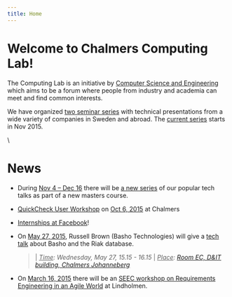 ```yaml
---
title: Home
---
```




# Welcome to Chalmers Computing Lab!

The Computing Lab is an initiative by [Computer Science and Engineering](http://www.chalmers.se/cse/) which aims to be a forum where people from industry and academia can meet and find common interests.

We have organized [two seminar series](activities.html) with technical presentations from a wide variety of companies in Sweden and abroad. The [current series](tech-talks-2015-11/index.html) starts in Nov 2015.

\



# News

  * During <u>Nov 4 &ndash; Dec 16</u> there will be [a new series](tech-talks-2015-11/index.html) of our popular tech talks as part of a new masters course.

  * [QuickCheck User Workshop](http://advanced-erlang.com/workshops/#oct6-15-event) on <u>Oct 6, 2015</u> at Chalmers

  * [Internships at Facebook](https://www.facebook.com/careers/university/internships/engineering?attachment_canonical_url=https%3A%2F%2Fwww.facebook.com%2Fcareers%2Funiversity%2Finternships%2Fengineering)!

  * On <u>May 27, 2015</u>, Russell Brown (Basho Technologies) will give a [tech talk](tech-talks-2015-01/abstracts.html#brown) about Basho and the Riak database.

    >| *<u>Time</u>:  Wednesday, May 27, 15.15 - 16.15*
    >| *<u>Place</u>: [Room EC, D&IT building, Chalmers Johanneberg](http://maps.chalmers.se/#ec631799-6bfa-4995-95e3-efe03c13ad70)*

  * On <u>March 16, 2015</u> there will be an [SEEC workshop on Requirements Engineering in an Agile World](https://seecgot.wordpress.com/2015/03/05/do-we-still-need-requirements-on-the-role-of-re-in-an-agile-world/) at Lindholmen.

